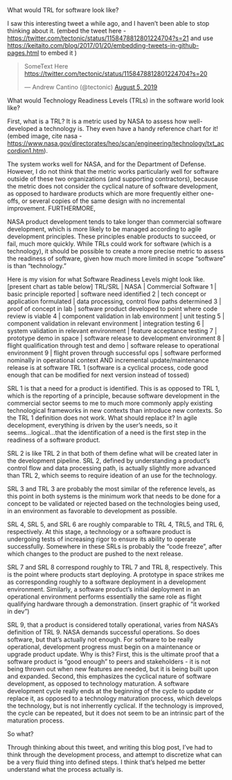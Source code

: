 What would TRL for software look like?

I saw this interesting tweet a while ago, and I haven’t been able to stop thinking about it. (embed the tweet here - https://twitter.com/tectonic/status/1158478812801224704?s=21 and use https://keitaito.com/blog/2017/01/20/embedding-tweets-in-github-pages.html to embed it )

<blockquote class="twitter-tweet" data-lang="en"><p lang="en" dir="ltr">SomeText Here <a href="https://twitter.com/tectonic/status/1158478812801224704?s=20">https://twitter.com/tectonic/status/1158478812801224704?s=20</a></p>&mdash; Andrew Cantino (@tectonic) <a href="https://twitter.com/tectonic/status/1158478812801224704?s=20">August 5, 2019</a></blockquote>
<script async="" src="//platform.twitter.com/widgets.js" charset="utf-8"></script>

What would Technology Readiness Levels (TRLs) in the software world look like? 

First, what is a TRL? It is a metric used by NASA to assess how well-developed a technology is. They even have a handy reference chart for it! (embed image, cite nasa - https://www.nasa.gov/directorates/heo/scan/engineering/technology/txt_accordion1.htm). 

The system works well for NASA, and for the Department of Defense. However, I do not think that the metric works particularly well for software outside of these two organizations (and supporting contractors), because the metric does not consider the cyclical nature of software development, as opposed to hardware products which are more frequently either one-offs, or several copies of the same design with no incremental improvement. FURTHERMORE, 

NASA product development tends to take longer than commercial software development, which is more likely to be managed according to agile development principles. These principles enable products to succeed, or fail, much more quickly. While TRLs could work for software (which is a technology), it should be possible to create a more precise metric to assess the readiness of software, given how much more limited in scope “software” is than “technology.”

Here is my vision for what Software Readiness Levels might look like. [present chart as table below]
TRL/SRL | NASA | Commercial Software 
1 | basic principle reported | software need identified 
2 | tech concept or application formulated | data processing, control flow paths determined
3 | proof of concept in lab | software product developed to point where code review is viable 
4 | component validation in lab environment | unit testing
5 | component validation in relevant environment | integration testing
6 | system validation in relevant environment | feature acceptance testing
7 | prototype demo in space | software release to development environment
8 | flight qualification through test and demo | software release to operational environment
9 | flight proven through successful ops | software performed nominally in operational context AND incremental update/maintenance release is at software TRL 1 (software is a cyclical process, code good enough that can be modified for next version instead of tossed)

SRL 1 is that a need for a product is identified. This is as opposed to TRL 1, which is the reporting of a principle, because software development in the commercial sector seems to me to much more commonly apply existing technological frameworks in new contexts than introduce new contexts. So the TRL 1 definition does not work. What should replace it? In agile decelopment, everything is driven by the user’s needs, so it seems...logical...that the identification of a need is the first step in the readiness of a software product.

SRL 2 is like TRL 2 in that both of them define what will be created later in the development pipeline. SRL 2, defined by understanding a product’s control flow and data processing path, is actually slightly more advanced than TRL 2, which seems to require ideation of an use for the technology.

SRL 3 and TRL 3 are probably the most similar of the reference levels, as this point in both systems is the minimum work that needs to be done for a concept to be validated or rejected based on the technologies being used, in an environment as favorable to development as possible.

SRL 4, SRL 5, and SRL 6 are roughly comparable to TRL 4, TRL5, and TRL 6, respectively. At this stage, a technology or a software product is undergoing tests of increasing rigor to ensure its ability to operate successfully. Somewhere in these SRLs is probably the “code freeze”, after which changes to the product are pushed to the next release.

SRL 7 and SRL 8 correspond roughly to TRL 7 and TRL 8, respectively. This is the point where products start deploying. A prototype in space strikes me as corresponding roughly to a software deployment in a development environment. Similarly, a software product’s initial deployment in an operational environment performs essentially the same role as flight qualifying hardware through a demonstration. (insert graphic of “it worked in dev”)

SRL 9, that a product is considered totally operational, varies from NASA’s definition of TRL 9. NASA demands successful operations. So does software, but that’s actually not enough. For software to be really operational, development progress must begin on a maintenance or upgrade product update. Why is this? First, this is the ultimate proof that a software product is “good enough” to peers and stakeholders - it is not being thrown out when new features are needed, but it is being built upon and expanded. Second, this emphasizes the cyclical nature of software development, as opposed to technology maturation. A software development cycle really ends at the beginning of the cycle to update or replace it, as opposed to a technology maturation process, which develops the technology, but is not inherrently cyclical. If the technology is improved, the cycle can be repeated, but it does not seem to be an intrinsic part of the maturation process.

So what?

Through thinking about this tweet, and writing this blog post, I’ve had to think through the development process, and attempt to discretize what can be a very fluid thing into defined steps. I think that’s helped me better understand what the process actually is.
